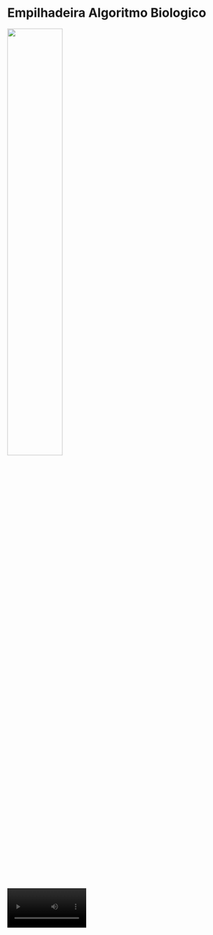 # Empilhadeira Algoritmo Biologico

[<img src="https://i.ytimg.com/vi/Hc79sDi3f0U/maxresdefault.jpg" width="50%">](https://github.com/aegt1399/Empilhadeira-Algoritmo-Biologico/blob/main/projeto%20algoritmo%20biologico.mp4 "Now in Android: 55")

<video src='https://github.com/aegt1399/Empilhadeira-Algoritmo-Biologico/blob/main/projeto%20algoritmo%20biologico.mp4' width=180/>
